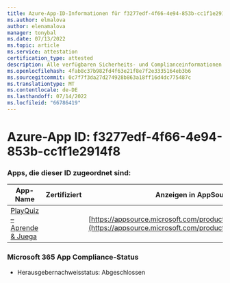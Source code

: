 ```yaml
---
title: Azure-App-ID-Informationen für f3277edf-4f66-4e94-853b-cc1f1e2914f8
ms.author: elmalova
author: elenamalova
manager: tonybal
ms.date: 07/13/2022
ms.topic: article
ms.service: attestation
certification_type: attested
description: Alle verfügbaren Sicherheits- und Complianceinformationen für f3277edf-4f66-4e94-853b-cc1f1e2914f8.
ms.openlocfilehash: 4fab8c37b982fd4f63e21f8e7f2e3335164eb3b6
ms.sourcegitcommit: 0c7f7f3da27d274928b863a18ff16d4dc775487c
ms.translationtype: MT
ms.contentlocale: de-DE
ms.lasthandoff: 07/14/2022
ms.locfileid: "66786419"
---
```

# <a name="azure-app-id-f3277edf-4f66-4e94-853b-cc1f1e2914f8"></a>Azure-App ID: f3277edf-4f66-4e94-853b-cc1f1e2914f8


### <a name="apps-associated-with-this-id"></a>Apps, die dieser ID zugeordnet sind:
| **App-Name** | **Zertifiziert** | **Anzeigen in AppSource** |
|--------------|---------------|-----------------------|
| [PlayQuiz – Aprende &amp; Juega](../forward/WA200002820.md) |  | [https://appsource.microsoft.com/product/office/WA200002820](https://appsource.microsoft.com/product/office/WA200002820) |

### <a name="microsoft-365-app-compliance-status"></a>Microsoft 365 App Compliance-Status
- Herausgebernachweisstatus: Abgeschlossen
